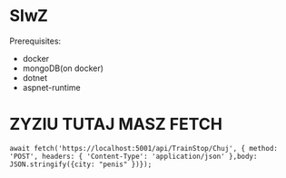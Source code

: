 # SIwZ

Prerequisites:
 - docker
 - mongoDB(on docker)
 - dotnet
 - aspnet-runtime

# ZYZIU TUTAJ MASZ FETCH

 ```
await fetch('https://localhost:5001/api/TrainStop/Chuj', { method: 'POST', headers: { 'Content-Type': 'application/json' },body: JSON.stringify({city: "penis" })});
 ```
